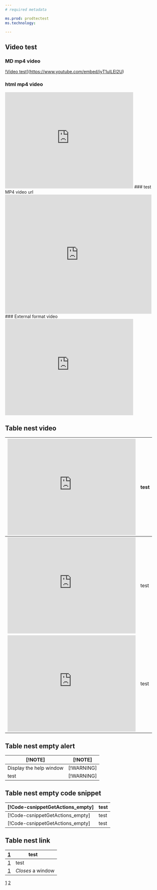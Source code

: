 ```yaml
---
# required metadata

ms.prod: prodtectest
ms.technology: 

---
```


## Video test
### MD mp4 video </br>
[!Video test](./Images/flower.mp4)](https://www.youtube.com/embed/iyT1uILEI2U)
### html mp4 video </br>
<iframe width="420" height="315" src="http://www.runoob.com/try/demo_source/movie.mp4" frameborder="0" allowfullscreen></iframe>
### test MP4 video url </br>
<iframe width="480" height="390" src="https://sec.ch9.ms/ch9/f882/07d5474f-4235-4d89-90bc-ed008b98f882/WAMFAAnnimated_high.mp4" frameborder="0" allowfullscreen></iframe> </br>
### External format video </br>
<iframe width="420" height="315" src="https://www.youtube.com/watch?v=StTqXEQ2l-Y" frameborder="0" allowfullscreen></iframe>


## Table nest video

<table>
<thead>
<tr>
<th><iframe width="420" height="315" src="http://www.runoob.com/try/demo_source/movie.mp4" frameborder="0" allowfullscreen></iframe> </th>
<th>test</th>
</tr>
</thead>
<tbody>
<tr>
<td><iframe width="420" height="315" src="https://www.youtube.com/embed/iyT1uILEI2U" frameborder="0" allowfullscreen></iframe></td>
<td>test</td>
</tr>
<tr>
<td><iframe width="420" height="315" src="https://www.youtube.com/embed/iyT1uILEI2U" frameborder="0" allowfullscreen></iframe></td>
<td>test</td>
</tr>
</tbody>
</table>

## Table nest empty alert

<table>
<thead>
<tr>
<th>[!NOTE]</th>
<th>[!NOTE]</th>
</tr>
</thead>
<tbody>
<tr>
<td>Display the help window</td>
<td>[!WARNING]</td>
</tr>
<tr>
<td>test</td>
<td>[!WARNING]</td>
</tr>
</tbody>
</table>


## Table nest empty code snippet

<table>
<thead>
<tr>
<th>[!Code-csnippetGetActions_empty]</th>
<th>test</th>
</tr>
</thead>
<tbody>
<tr>
<td>[!Code-csnippetGetActions_empty]</td>
<td>test</td>
</tr>
<tr>
<td>[!Code-csnippetGetActions_empty]</td>
<td>test</td>
</tr>
</tbody>
</table>

## Table nest link
| [1](http://connect.microsoft.com/)  | test    |
| ------------- | ----------- |
| [1](http://connect.microsoft.com/)  | test    |
|[1](http://connect.microsoft.com/)   | _Closes_ a window     |

[1](http://connect.microsoft.com/)
[2](https://aka.ms/mssql-marketplace)


